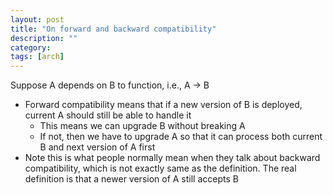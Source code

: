 ```yaml
---
layout: post
title: "On forward and backward compatibility"
description: ""
category: 
tags: [arch]
---
```


Suppose A depends on B to function, i.e., A -> B

* Forward compatibility means that if a new version of B is deployed, current A should still be able to handle it
  * This means we can upgrade B without breaking A
  * If not, then we have to upgrade A so that it can process both current B and next version of A first
* Note this is what people normally mean when they talk about backward compatibility, which is not exactly same as the definition. The real definition is that a newer version of A still accepts B



